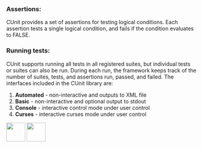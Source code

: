 ### Assertions:
   CUnit provides a set of assertions for testing logical conditions.
   Each assertion tests a single logical condition, and fails if the condition evaluates to FALSE.
   
### Running tests:
  CUnit supports running all tests in all registered suites, but individual tests or suites can also be run. 
  During each run, the framework keeps track of the number of suites, tests, and assertions run, passed, and failed.
  The interfaces included in the CUnit library are:
  1. <b>Automated</b> - non-interactive and outputs to XML file
  2. <b>Basic</b>     - non-interactive and optional output to stdout
  3. <b>Console</b>   - interactive control mode under user control
  4. <b>Curses</b>    - interactive curses mode under user control

[<img src="https://cloud.githubusercontent.com/assets/14101008/10718970/e8253ecc-7b43-11e5-8fcb-af3acab64686.png" width="50" height="50"></img>](https://github.com/hariniiyer/CSCI-5828_Presentation2_Testing-Frameworks/blob/master/CUnittestingmethod.md)
[<img src="https://cloud.githubusercontent.com/assets/14101008/10718969/e5b6db32-7b43-11e5-886a-b848ca79f105.png" width="50" height="50"></img>](https://github.com/hariniiyer/CSCI-5828_Presentation2_Testing-Frameworks/blob/master/CUnitexample.md)
